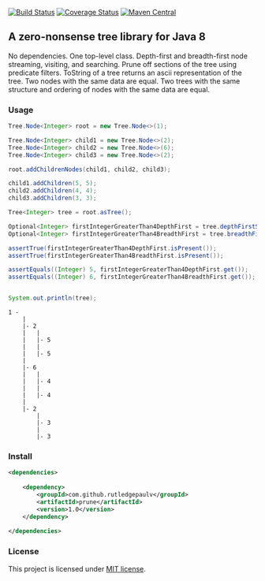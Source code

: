 [![Build Status](https://travis-ci.org/RutledgePaulV/prune.svg?branch=master)](https://travis-ci.org/RutledgePaulV/prune)
[![Coverage Status](https://coveralls.io/repos/github/RutledgePaulV/prune/badge.svg?branch=master)](https://coveralls.io/github/RutledgePaulV/prune?branch=master)
[![Maven Central](https://maven-badges.herokuapp.com/maven-central/com.github.rutledgepaulv/prune/badge.svg)](https://maven-badges.herokuapp.com/maven-central/com.github.rutledgepaulv/prune)

## A zero-nonsense tree library for Java 8

No dependencies. One top-level class. Depth-first and breadth-first node streaming, visiting, and searching.
Prune off sections of the tree using predicate filters. ToString of a tree returns an ascii representation of the
tree. Two nodes with the same data are equal. Two trees with the same structure and ordering of nodes with 
the same data are equal.

### Usage
```java
Tree.Node<Integer> root = new Tree.Node<>(1);

Tree.Node<Integer> child1 = new Tree.Node<>(2);
Tree.Node<Integer> child2 = new Tree.Node<>(6);
Tree.Node<Integer> child3 = new Tree.Node<>(2);

root.addChildrenNodes(child1, child2, child3);

child1.addChildren(5, 5);
child2.addChildren(4, 4);
child3.addChildren(3, 3);

Tree<Integer> tree = root.asTree();

Optional<Integer> firstIntegerGreaterThan4DepthFirst = tree.depthFirstSearch(val -> val > 4);
Optional<Integer> firstIntegerGreaterThan4BreadthFirst = tree.breadthFirstSearch(val -> val > 4);

assertTrue(firstIntegerGreaterThan4DepthFirst.isPresent());
assertTrue(firstIntegerGreaterThan4BreadthFirst.isPresent());

assertEquals((Integer) 5, firstIntegerGreaterThan4DepthFirst.get());
assertEquals((Integer) 6, firstIntegerGreaterThan4BreadthFirst.get());


System.out.println(tree);
```

```text
1 -
    |
    |- 2
    |   |
    |   |- 5
    |   |
    |   |- 5
    |
    |- 6
    |   |
    |   |- 4
    |   |
    |   |- 4
    |
    |- 2
        |
        |- 3
        |
        |- 3
```

### Install
```xml
<dependencies>
    
    <dependency>
        <groupId>com.github.rutledgepaulv</groupId>
        <artifactId>prune</artifactId>
        <version>1.0</version>
    </dependency>
            
</dependencies>
```


### License
This project is licensed under [MIT license](http://opensource.org/licenses/MIT).
